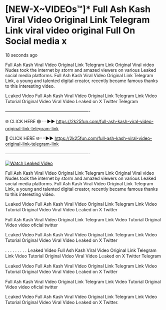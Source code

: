 # [NEW-X~VIDEOs™]* Full Ash Kash Viral Video Original Link Telegram Link viral video original Full On Social media x

18 seconds ago

Full Ash Kash Viral Video Original Link Telegram Link Original Viral video Nudes took the internet by storm and amazed viewers on various Leaked social media platforms. Full Ash Kash Viral Video Original Link Telegram Link, a young and talented digital creator, recently became famous thanks to this interesting video.

L𝚎aked Video Full Ash Kash Viral Video Original Link Telegram Link Video Tutorial Original Video Viral Video L𝚎aked on X Twitter Telegram

———————————————————-

🌐 CLICK HERE 🟢==►► https://2k25fun.com/full-ash-kash-viral-video-original-link-telegram-link

🔴 CLICK HERE 🌐==►► https://2k25fun.com/full-ash-kash-viral-video-original-link-telegram-link

———————————————————-

[![Watch Leaked Video](https://miro.medium.com/v2/resize:fit:828/format:webp/1*cilzJN44JGOrTw9NJCrNHA.gif "Watch Leaked Video")](https://2k25fun.com/full-ash-kash-viral-video-original-link-telegram-link)

Full Ash Kash Viral Video Original Link Telegram Link Original Viral video Nudes took the internet by storm and amazed viewers on various Leaked social media platforms. Full Ash Kash Viral Video Original Link Telegram Link, a young and talented digital creator, recently became famous thanks to this interesting video.

L𝚎aked Video Full Ash Kash Viral Video Original Link Telegram Link Video Tutorial Original Video Viral Video L𝚎aked on X Twitter

Full Ash Kash Viral Video Original Link Telegram Link Video Tutorial Original Video video oficial twitter

L𝚎aked Video Full Ash Kash Viral Video Original Link Telegram Link Video Tutorial Original Video Viral Video L𝚎aked on X Twitter

. . . . . . . . . L𝚎aked Video Full Ash Kash Viral Video Original Link Telegram Link Video Tutorial Original Video Viral Video L𝚎aked on X Twitter Telegram

L𝚎aked Video Full Ash Kash Viral Video Original Link Telegram Link Video Tutorial Original Video Viral Video L𝚎aked on X Twitter

Full Ash Kash Viral Video Original Link Telegram Link Video Tutorial Original Video video oficial twitter

L𝚎aked Video Full Ash Kash Viral Video Original Link Telegram Link Video Tutorial Original Video Viral Video L𝚎aked on X Twitter.